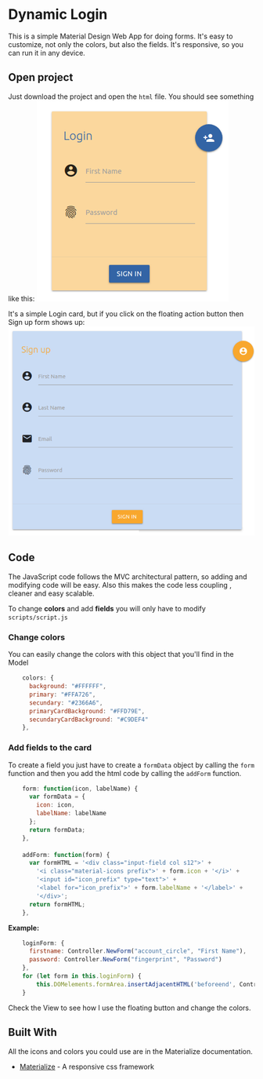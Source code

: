 # Dynamic Login

This is a simple Material Design Web App for doing forms. It's easy to customize, not only the colors, but also the fields. It's responsive, so you can run it in any device.

## Open project

Just download the project and open the `html` file. You should see something like this:
![Login](img/Login.png "Login")

It's a simple Login card, but if you click on the floating action button then Sign up form shows up:
![Sign up](img/SignUp.png "Sign up")

## Code

The JavaScript code follows the MVC architectural pattern, so adding and modifying code will be easy. Also this makes the code less coupling , cleaner and easy scalable.

To change **colors** and add **fields**  you will only have to modify `scripts/script.js`

### Change colors

You can easily change the colors with this object that you'll find in the Model

```js
	colors: {
      background: "#FFFFFF",
      primary: "#FFA726",
      secundary: "#2366A6",
      primaryCardBackground: "#FFD79E",
      secundaryCardBackground: "#C9DEF4"
    },
```

### Add fields to the card

To create a field you just have to create a `formData` object by calling the `form` function and then you add the html code by calling the `addForm` function.

```js
	form: function(icon, labelName) {
      var formData = {
        icon: icon,
        labelName: labelName
      };
      return formData;
    },

    addForm: function(form) {
      var formHTML = '<div class="input-field col s12">' +
        '<i class="material-icons prefix">' + form.icon + '</i>' +
        '<input id="icon_prefix" type="text">' +
        '<label for="icon_prefix">' + form.labelName + '</label>' +
        '</div>';
      return formHTML;
    },
```

**Example:**

```js
	loginForm: {
      firstname: Controller.NewForm("account_circle", "First Name"),
      password: Controller.NewForm("fingerprint", "Password")
    },
    for (let form in this.loginForm) {
        this.DOMelements.formArea.insertAdjacentHTML('beforeend', Controller.addNewForm(this.loginForm[form]));
    }
```

Check the View to see how I use the floating button and change the colors.

## Built With

All the icons and colors you could use are in the Materialize documentation.

-   [Materialize](http://materializecss.com/) - A responsive css framework
